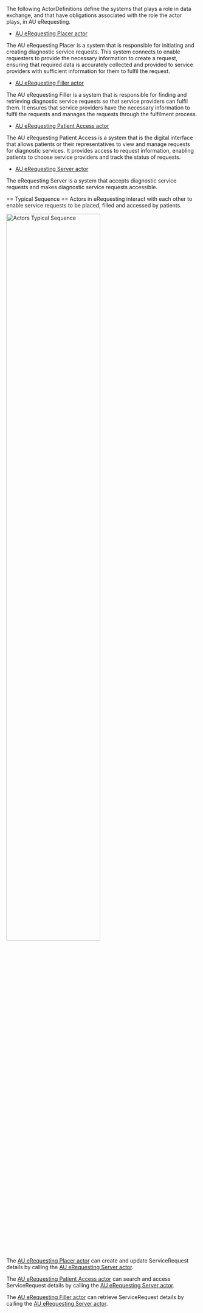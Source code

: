 The following ActorDefinitions define the systems that plays a role in data exchange, and that have obligations associated with the role the actor plays, in AU eRequesting.

- [AU eRequesting Placer actor](ActorDefinition-au-erequesting-actor-placer.html)

The AU eRequesting Placer is a system that is responsible for initiating and creating diagnostic service requests. This system connects to enable requesters to provide the necessary information to create a request, ensuring that required data is accurately collected and provided to service providers with sufficient information for them to fulfil the request.  

- [AU eRequesting Filler actor](ActorDefinition-au-erequesting-actor-filler.html)

The AU eRequesting Filler is a system that is responsible for finding and retrieving diagnostic service requests so that service providers can fulfil them. It ensures that service providers have the necessary information to fulfil the requests and manages the requests through the fulfilment process.

- [AU eRequesting Patient Access actor](ActorDefinition-au-erequesting-actor-patientaccess.html)

The AU eRequesting Patient Access is a system that is the digital interface that allows patients or their representatives to view and manage requests for diagnostic services. It provides access to request information, enabling patients to choose service providers and track the status of requests.

- [AU eRequesting Server actor](ActorDefinition-au-erequesting-actor-server.html)

The eRequesting Server is a system that accepts diagnostic service requests and makes diagnostic service requests accessible.

== Typical Sequence ==
Actors in eRequesting interact with each other to enable service requests to be placed, filled and accessed by patients.  

<div> 
    <img src="actors-sequence.png" alt="Actors Typical Sequence" style="width:70%"/>
</div>

The [AU eRequesting Placer actor](ActorDefinition-au-erequesting-actor-placer.html) can create and update ServiceRequest details by calling the [AU eRequesting Server actor](ActorDefinition-au-erequesting-actor-server.html).

The [AU eRequesting Patient Access actor](ActorDefinition-au-erequesting-actor-patientaccess.html) can search and access ServiceRequest details by calling the [AU eRequesting Server actor](ActorDefinition-au-erequesting-actor-server.html).

The [AU eRequesting Filler actor](ActorDefinition-au-erequesting-actor-filler.html) can retrieve ServiceRequest details by calling the [AU eRequesting Server actor](ActorDefinition-au-erequesting-actor-server.html).
